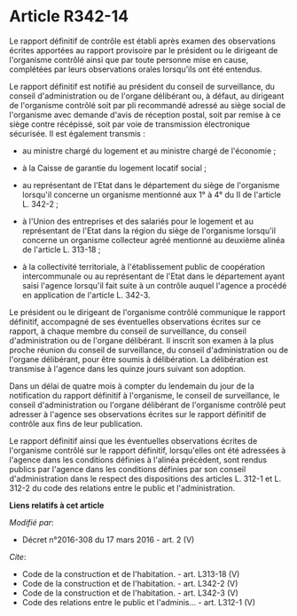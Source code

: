 # Article R342-14

Le rapport définitif de contrôle est établi après examen des observations écrites apportées au rapport provisoire par le
président ou le dirigeant de l'organisme contrôlé ainsi que par toute personne mise en cause, complétées par leurs
observations orales lorsqu'ils ont été entendus. 

Le rapport définitif est notifié au président du conseil de surveillance, du conseil d'administration ou de l'organe
délibérant ou, à défaut, au dirigeant de l'organisme contrôlé soit par pli recommandé adressé au siège social de l'organisme
avec demande d'avis de réception postal, soit par remise à ce siège contre récépissé, soit par voie de transmission
électronique sécurisée. Il est également transmis :

- au ministre chargé du logement et au ministre chargé de l'économie ;

- à la Caisse de garantie du logement locatif social ;

- au représentant de l'Etat dans le département du siège de l'organisme lorsqu'il concerne un organisme mentionné aux 1° à 4°
du II de l'article L. 342-2 ;

- à l'Union des entreprises et des salariés pour le logement et au représentant de l'Etat dans la région du siège de
l'organisme lorsqu'il concerne un organisme collecteur agréé mentionné au deuxième alinéa de l'article L. 313-18 ;

- à la collectivité territoriale, à l'établissement public de coopération intercommunale ou au représentant de l'Etat dans le
département ayant saisi l'agence lorsqu'il fait suite à un contrôle auquel l'agence a procédé en application de l'article L.
342-3. 

Le président ou le dirigeant de l'organisme contrôlé communique le rapport définitif, accompagné de ses éventuelles
observations écrites sur ce rapport, à chaque membre du conseil de surveillance, du conseil d'administration ou de l'organe
délibérant. Il inscrit son examen à la plus proche réunion du conseil de surveillance, du conseil d'administration ou de
l'organe délibérant, pour être soumis à délibération. La délibération est transmise à l'agence dans les quinze jours suivant
son adoption. 

Dans un délai de quatre mois à compter du lendemain du jour de la notification du rapport définitif à l'organisme, le conseil
de surveillance, le conseil d'administration ou l'organe délibérant de l'organisme contrôlé peut adresser à l'agence ses
observations écrites sur le rapport définitif de contrôle aux fins de leur publication. 

Le rapport définitif ainsi que les éventuelles observations écrites de l'organisme contrôlé sur le rapport définitif,
lorsqu'elles ont été adressées à l'agence dans les conditions définies à l'alinéa précédent, sont rendus publics par l'agence
dans les conditions définies par son conseil d'administration dans le respect des dispositions des articles L. 312-1 et L.
312-2 du code des relations entre le public et l'administration.

**Liens relatifs à cet article**

_Modifié par_:

  - Décret n°2016-308 du 17 mars 2016 - art. 2 (V)

_Cite_:

  - Code de la construction et de l'habitation. - art. L313-18 (V)
  - Code de la construction et de l'habitation. - art. L342-2 (V)
  - Code de la construction et de l'habitation. - art. L342-3 (V)
  - Code des relations entre le public et l'adminis... - art. L312-1 (V)
